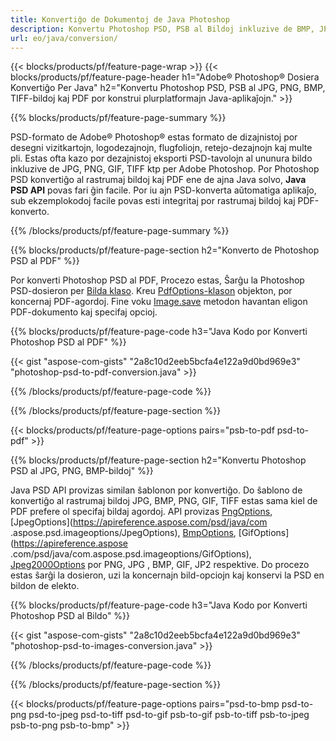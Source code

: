 ```yaml
---
title: Konvertiĝo de Dokumentoj de Java Photoshop
description: Konvertu Photoshop PSD, PSB al Bildoj inkluzive de BMP, JPG, PNG, TIFF kaj PDF per Java biblioteko.
url: eo/java/conversion/
---
```


{{< blocks/products/pf/feature-page-wrap >}}
{{< blocks/products/pf/feature-page-header h1="Adobe® Photoshop® Dosiera Konvertiĝo Per Java" h2="Konvertu Photoshop PSD, PSB al JPG, PNG, BMP, TIFF-bildoj kaj PDF por konstrui plurplatformajn Java-aplikaĵojn." >}}

{{% blocks/products/pf/feature-page-summary %}}

PSD-formato de Adobe® Photoshop® estas formato de dizajnistoj por desegni vizitkartojn, logodezajnojn, flugfoliojn, retejo-dezajnojn kaj multe pli. Estas ofta kazo por dezajnistoj eksporti PSD-tavolojn al ununura bildo inkluzive de JPG, PNG, GIF, TIFF ktp per Adobe Photoshop. Por Photoshop PSD konvertiĝo al rastrumaj bildoj kaj PDF ene de ajna Java solvo, **Java PSD API** povas fari ĝin facile. Por iu ajn PSD-konverta aŭtomatiga aplikaĵo, sub ekzemplokodoj facile povas esti integritaj por rastrumaj bildoj kaj PDF-konverto.

{{% /blocks/products/pf/feature-page-summary  %}}

{{% blocks/products/pf/feature-page-section  h2="Konverto de Photoshop PSD al PDF" %}}

Por konverti Photoshop PSD al PDF, Procezo estas, Ŝarĝu la Photoshop PSD-dosieron per [Bilda klaso](https://apireference.aspose.com/psd/java/com.aspose.psd/Image). Kreu [PdfOptions-klason](https://apireference.aspose.com/psd/java/com.aspose.psd.imageoptions/PdfOptions) objekton, por koncernaj PDF-agordoj. Fine voku [Image.save](https://apireference.aspose.com/psd/java/com.aspose.psd/Image#save-java.lang.String-com.aspose.psd.ImageOptionsBase-) metodon havantan eligon PDF-dokumento kaj specifaj opcioj.

{{% blocks/products/pf/feature-page-code h3="Java Kodo por Konverti Photoshop PSD al PDF" %}}

{{< gist "aspose-com-gists" "2a8c10d2eeb5bcfa4e122a9d0bd969e3" "photoshop-psd-to-pdf-conversion.java" >}}

{{% /blocks/products/pf/feature-page-code  %}}

{{% /blocks/products/pf/feature-page-section %}}

{{< blocks/products/pf/feature-page-options pairs="psb-to-pdf psd-to-pdf" >}}

{{% blocks/products/pf/feature-page-section  h2="Konvertu Photoshop PSD al JPG, PNG, BMP-bildoj" %}}

Java PSD API provizas similan ŝablonon por konvertiĝo. Do ŝablono de konvertiĝo al rastrumaj bildoj JPG, BMP, PNG, GIF, TIFF estas sama kiel de PDF prefere ol specifaj bildaj agordoj. API provizas [PngOptions](https://apireference.aspose.com/psd/java/com.aspose.psd.imageoptions/PngOptions), [JpegOptions](https://apireference.aspose.com/psd/java/com .aspose.psd.imageoptions/JpegOptions), [BmpOptions](https://apireference.aspose.com/psd/java/com.aspose.psd.imageoptions/BmpOptions), [GifOptions](https://apireference.aspose .com/psd/java/com.aspose.psd.imageoptions/GifOptions), [Jpeg2000Options](https://apireference.aspose.com/psd/java/com.aspose.psd.imageoptions/Jpeg2000Options) por PNG, JPG , BMP, GIF, JP2 respektive. Do procezo estas ŝarĝi la dosieron, uzi la koncernajn bild-opciojn kaj konservi la PSD en bildon de elekto.

{{% blocks/products/pf/feature-page-code h3="Java Kodo por Konverti Photoshop PSD al Bildo" %}}

{{< gist "aspose-com-gists" "2a8c10d2eeb5bcfa4e122a9d0bd969e3" "photoshop-psd-to-images-conversion.java" >}}

{{% /blocks/products/pf/feature-page-code  %}}

{{% /blocks/products/pf/feature-page-section %}}

{{< blocks/products/pf/feature-page-options pairs="psd-to-bmp psd-to-png psd-to-jpeg psd-to-tiff psd-to-gif psb-to-gif psb-to-tiff psb-to-jpeg psb-to-png psb-to-bmp" >}}
